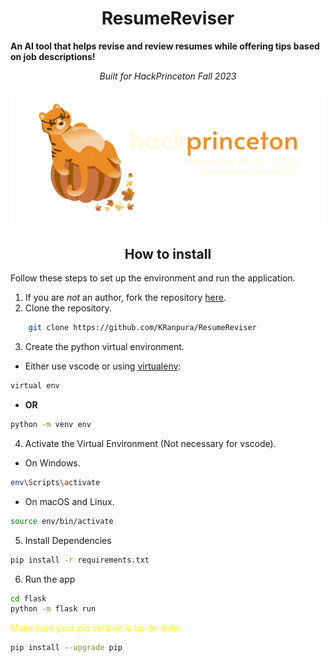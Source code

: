 <div align=center>

# ResumeReviser

</div>

**An AI tool that helps revise and review resumes while offering tips based on job descriptions!**

<p align="center">
<i>Built for HackPrinceton Fall 2023</i>
<p>

![hackprinceton banner](imgs/hackprinceton_banner.png)


<div align="center">

## How to install

</div>

Follow these steps to set up the environment and run the application.
1. If you are *not* an author, fork the repository [here](https://github.com/KRanpura/ResumeReviser/fork).
2. Clone the repository.
```bash
    git clone https://github.com/KRanpura/ResumeReviser
```
3. Create the python virtual environment.
- Either use vscode or using [virtualenv](https://learnpython.com/blog/how-to-use-virtualenv-python/):
```bash
virtual env 
```
- **OR**
```bash
python -m venv env
```
4. Activate the Virtual Environment (Not necessary for vscode).

- On Windows.

```bash
env\Scripts\activate
```

- On macOS and Linux.

```bash
source env/bin/activate
```

5. Install Dependencies
```bash
pip install -r requirements.txt
```

6. Run the app
```bash
cd flask
python -m flask run
```
<p style="color:yellow">Make sure your pip version is up-to-date:</p>

```bash
pip install --upgrade pip
```